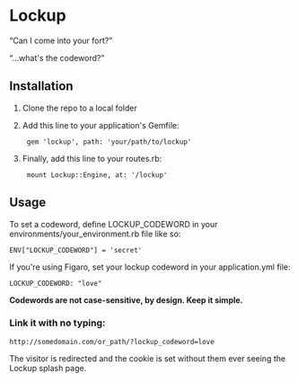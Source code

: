 # Lockup

“Can I come into your fort?”

“…what's the codeword?”

## Installation

1. Clone the repo to a local folder
2. Add this line to your application's Gemfile:

        gem 'lockup', path: 'your/path/to/lockup'

3. Finally, add this line to your routes.rb:

        mount Lockup::Engine, at: '/lockup'

## Usage

To set a codeword, define LOCKUP_CODEWORD in your environments/your_environment.rb file like so:

    ENV["LOCKUP_CODEWORD"] = 'secret'

If you're using Figaro, set your lockup codeword in your application.yml file:

    LOCKUP_CODEWORD: "love"
    
**Codewords are not case-sensitive, by design. Keep it simple.**

### Link it with no typing:

    http://somedomain.com/or_path/?lockup_codeword=love
    
The visitor is redirected and the cookie is set without them ever seeing the Lockup splash page.
